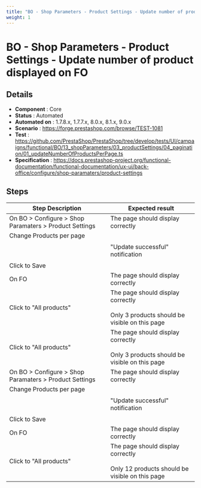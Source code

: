 ```yaml
---
title: "BO - Shop Parameters - Product Settings - Update number of product displayed on FO"
weight: 1
---
```


# BO - Shop Parameters - Product Settings - Update number of product displayed on FO
## Details
* **Component** : Core
* **Status** : Automated
* **Automated on** : 1.7.8.x, 1.7.7.x, 8.0.x, 8.1.x, 9.0.x
* **Scenario** : https://forge.prestashop.com/browse/TEST-1081
* **Test** : https://github.com/PrestaShop/PrestaShop/tree/develop/tests/UI/campaigns/functional/BO/13_shopParameters/03_productSettings/04_pagination/01_updateNumberOfProductsPerPage.ts
* **Specification** : https://docs.prestashop-project.org/functional-documentation/functional-documentation/ux-ui/back-office/configure/shop-paramaters/product-settings

## Steps
| Step Description | Expected result |
| ----- | ----- |
| On BO > Configure > Shop Paramaters > Product Settings | The page should display correctly |
| Change Products per page<br><br> <br><br>Click to Save | "Update successful" notification |
| On FO | The page should display correctly |
| Click to "All products" | The page should display correctly<br><br>Only 3 products should be visible on this page |
| Click to "All products" | The page should display correctly<br><br>Only 3 products should be visible on this page |
| On BO > Configure > Shop Paramaters > Product Settings | The page should display correctly |
| Change Products per page<br><br> <br><br>Click to Save | "Update successful" notification |
| On FO | The page should display correctly |
| Click to "All products" | The page should display correctly<br><br>Only 12 products should be visible on this page |
